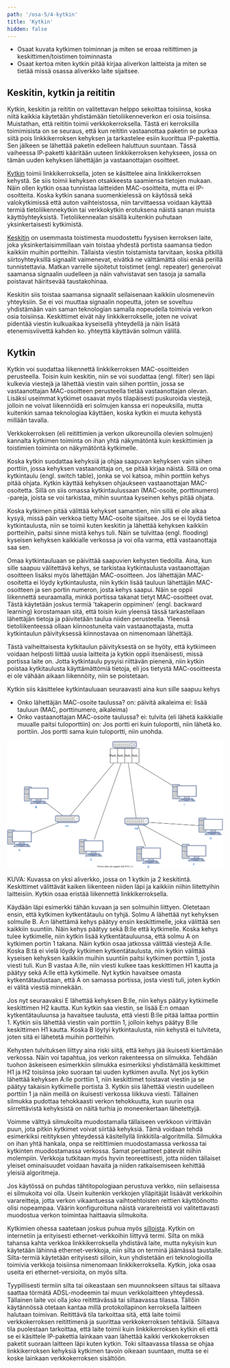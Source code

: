 ```yaml
---
path: '/osa-5/4-kytkin'
title: 'Kytkin'
hidden: false
---
```



<text-box variant='learningObjectives' name='Oppimistavoitteet'>

- Osaat kuvata kytkimen toiminnan ja miten se eroaa reitittimen ja keskittimen/toistimen toiminnasta
- Osaat kertoa miten kytkin pitää kirjaa aliverkon laitteista ja miten se tietää missä osassa aliverkko laite sijaitsee.

</text-box>


## Keskitin, kytkin ja reititin

Kytkin, keskitin ja reititin on valitettavan helppo sekoittaa toisiinsa, koska niitä kaikkia käytetään yhdistämään tietoliikenneverkon eri osia toisiinsa. Muistathan, että reititin toimii verkkokerroksella. Tästä eri kerroksilla toimimisista on se seuraus, että kun reititin vastaanottaa paketin se purkaa siitä pois linkkikerroksen kehyksen ja tarkastelee esiin kuorittua IP-pakettia. Sen jälkeen se lähettää paketin edelleen haluttuun suuntaan. Tässä vaiheessa IP-paketti kääritään uuteen linkkikerroksen kehykseen, jossa on tämän uuden kehyksen lähettäjän ja vastaanottajan osoitteet.

[Kytkin](https://fi.wikipedia.org/wiki/Kytkin_(tietoliikenne)) toimii linkkikerroksella, joten se käsittelee aina linkkikerroksen kehystä. Se siis toimii kehyksen otsakkeesta saamiensa tietojen mukaan. Näin ollen kytkin osaa tunnistaa laitteiden MAC-osoitteita, mutta ei IP-osoitteita. Koska kytkin sanana suomenkielessä on käytössä sekä valokytkimissä että auton vaihteistossa, niin tarvittaessa voidaan käyttää termiä tietoliikennekytkin tai verkkokytkin erotuksena näistä sanan muista käyttöyhteyksistä. Tietoliikennealan sisällä kuitenkin puhutaan yksinkertaisesti kytkimistä.

[Keskitin](https://fi.wikipedia.org/wiki/Keskitin) on usemmasta toistimesta muodostettu fyysisen kerroksen laite, joka yksinkertaisimmillaan vain toistaa yhdestä portista saamansa tiedon kaikkiin muihin portteihin. Tällaista viestin toistamista tarvitaan, koska pitkillä siirtoyhteyksillä signaalit vaimenevat, eivätkä ne välttämättä olisi enää perillä tunnistettavia. Matkan varrelle sijoitetut toistimet (engl. repeater) generoivat saamansa signaalin uudelleen ja näin vahvistavat sen tasoja ja samalla poistavat häiritsevää taustakohinaa.

Keskitin siis toistaa saamansa signaalit sellaisenaan kaikkiin ulosmeneviin yhteyksiin. Se ei voi muuttaa signaalin nopeutta, joten se soveltuu yhdistämään vain saman teknologian samalla nopeudella toimivia verkon osia toisiinsa. Keskittimet eivät näy linkkikerrokselle, joten ne voivat pidentää viestin kulkuaikaa kyseisellä yhteydellä ja näin lisätä etenemisviivettä kahden ko. yhteyttä käyttävän solmun välillä.


## Kytkin

Kytkin voi suodattaa liikennettä linkkikerroksen MAC-osoitteiden perusteella. Toisin kuin keskitin, niin se voi suodattaa (engl. filter) sen läpi kulkevia viestejä ja lähettää viestin vain siihen porttiin, jossa se vastaanottajan MAC-osoitteen perusteella tietää vastaanottajan olevan. Lisäksi useimmat kytkimet osaavat myös tilapäisesti puskuroida viestejä, jolloin ne voivat liikennöidä eri solmujen kanssa eri nopeuksilla, mutta kuitenkin samaa teknologiaa käyttäen, koska kytkin ei muuta kehystä millään tavalla.

Verkkokerroksen (eli reitittimien ja verkon ulkoreunoilla olevien solmujen) kannalta kytkimen toiminta on ihan yhtä näkymätöntä kuin keskittimien ja toistimien toiminta on näkymätöntä kytkimelle.

Koska kytkin suodattaa kehyksiä ja ohjaa saapuvan kehyksen vain siihen porttiin, jossa kehyksen vastaanottaja on, se pitää kirjaa näistä.  Sillä on oma kytkintaulu (engl. switch table), jonka se voi katsoa, mihin porttiin kehys pitää ohjata. Kytkin käyttää kehyksen ohjaukseen vastaanottajan MAC-osoitetta. Sillä on siis omassa kytkintaulussaan (MAC-osoite, porttinumero) -pareja, joista se voi tarkistaa, mihin suuntaa kyseinen kehys pitää ohjata.

Koska kytkimen pitää välittää kehykset samantien, niin sillä ei ole aikaa kysyä, missä päin verkkoa tietty MAC-osoite sijaitsee. Jos se ei löydä tietoa kytkintaulusta, niin se toimii kuten keskitin ja lähettää kehyksen kaikkiin portteihin, paitsi sinne mistä kehys tuli. Näin se tulvittaa (engl. flooding) kyseisen kehyksen kaikkialle verkossa ja voi olla varma, että vastaanottaja saa sen.

Omaa kytkintauluaan se päivittää saapuvien kehysten tiedoilla. Aina, kun sille saapuu välitettävä kehys, se tarkistaa kytkintaulusta vastaanottajan osoitteen lisäksi myös lähettäjän MAC-osoitteen. Jos lähettäjän MAC-osoitetta ei löydy kytkintaulusta, niin kytkin lisää tauluun lähettäjän MAC-osoitteen ja sen portin numeron, josta kehys saapui. Näin se oppii liikennettä seuraamalla, minkä portissa takanat tietyt MAC-osoitteet ovat. Tästä käytetään joskus termiä 'takaperin oppiminen' (engl. backward learning) korostamaan sitä, että toisin kuin yleensä tässä tarkastellaan lähettäjän tietoja ja päivitetään taulua niiden perusteella. Yleensä tietoliikenteessä ollaan kiinnostuneita vain vastaanottajasta, mutta kytkintaulun päivityksessä kiinnostavaa on nimenomaan lähettäjä.

Tästä vaiheittaisesta kytkitaulun päivityksestä on se hyöty, että kytkimeen voidaan helposti liittää uusia laitteita ja kytkin oppii itsenäisesti, missä portissa laite on. Jotta kytkintaulu pysyisi riittävän pienenä, niin kytkin poistaa kytkitaulusta käyttämättömiä tietoja, eli jos tietystä MAC-osoitteesta ei ole vähään aikaan liikennöity, niin se poistetaan.

Kytkin siis käsittelee kytkintauluaan seuraavasti aina kun sille saapuu kehys
- Onko lähettäjän MAC-osoite taulussa?
    on: päivitä aikaleima
    ei: lisää tauluun (MAC, porttinumero, aikaleima)
- Onko vastaanottajan MAC-osoite taulussa?
    ei:  tulvita (eli lähetä kaikkialle muualle paitsi tuloporttiin)
    on: Jos portti eri kuin tuloportti, niin lähetä ko. porttiin. Jos portti sama kuin tuloportti, niin unohda.

 <img src="../img/5-4-tahti.svg" alt="Kuvassa on tähtitopologiaan perustuva verkko, jonka keskipisteessä on kytkin. Kytkimeen tulee ainakin neljä yhteyttä, joista kaksi tulee suoraan solmulta ja kahdessa kytkin on ensin liitetty keskittimeen, joista toiseen on liitetty 2 ja toiseen 3 solmua. Näin meillä on verkon reunoilla kaikkiaan 7 laitetta ja keskemmällä kaksi keskitintä ja yksi kytkin. A ja B on kiinni keskittimessä H1. H1 ja C on yhdistetty kytkimeen K, H1 porttiin 1 ja C porttiin 2. Toisella puolella kytkintä portissa 3 on H2, jossa on kiinni solmut E,F ja G. Lisäksi kytkimessä on vielä kiinni solmu I portissa 4.">

KUVA: Kuvassa on yksi aliverkko, jossa on 1 kytkin ja 2 keskitintä. Keskittimet välittävät kaiken liikenteen niiden läpi ja kaikkiin niihin liitettyihin laitteisiin. Kytkin osaa eristää liikennettä linkkikerroksella.


Käydään läpi esimerkki tähän kuvaan ja sen solmuihin liittyen. Oletetaan ensin, että kytkimen kytkentätaulu on tyhjä. Solmu A lähettää nyt kehyksen solmulle B. A:n lähettämä kehys päätyy ensin keskittimelle, joka välittää sen kaikkiin suuntiin. Näin kehys päätyy sekä B:lle että kytkimelle. Koska kehys tulee kytkimelle, niin kytkin lisää kytkentätauluunsa, että solmu A on kytkimen portin 1 takana. Näin kytkin osaa jatkossa välittää viestejä A:lle. Koska B:tä ei vielä löydy kytkimen kytkentätaulusta, niin kytkin välittää kyseisen kehyksen kaikkiin muihin suuntiin paitsi kytkimen porttiin 1, josta viesti tuli.  Kun B vastaa A:lle, niin viesti kulkee taas keskittimen H1 kautta ja päätyy sekä A:lle että kytkimelle. Nyt kytkin havaitsee omasta kytkentätaulustaan, että A on samassa portissa, josta viesti tuli, joten kytkin ei välitä viestiä minnekään.

Jos nyt seuraavaksi E lähettää kehyksen B:lle, niin kehys päätyy kytkimelle keskittimen H2 kautta. Kun kytkin saa viestin, se lisää E:n omaan kytkentätauluunsa ja havaitsee taulusta, että viesti B:lle pitää laittaa porttiin 1. Kytkin siis lähettää viestin vain porttiin 1, jolloin kehys päätyy B:lle keskittimen H1 kautta. Koska B löytyi kytkintaulusta, niin kehystä ei tulviteta, joten sitä ei lähetetä muihin portteihin.

<quiz id="ac60ec2c-8945-4296-be47-e3de30133428"> <quiz>

Kehysten tulvituksen liittyy aina riski siitä, että kehys jää ikuisesti kiertämään verkossa. Näin voi tapahtua, jos verkon rakenteessa on silmukka. Tehdään tuohon äskeiseen esimerkkiin silmukka esimerkiksi yhdistämällä keskittimet H1 ja H2 toisiinsa joko suoraan tai uuden kytkimen avulla. Nyt jos kytkin lähettää kehyksen A:lle porttiin 1, niin keskittimet toistavat viestin ja se päätyy takaisin kytkimelle portista 3. Kytkin siis lähettää viestin uudelleen porttiin 1 ja näin meillä on ikuisesti verkossa liikkuva viesti. Tällainen silmukka pudottaa tehokkaasti verkon tehokkuutta, kun suurin osa siirrettävistä kehyksistä on näitä turhia jo moneenkertaan lähetettyjä.

Voimme välttyä silmukoilta muodostamalla tällaiseen verkkoon virittävän puun, jota pitkin kytkimet voivat siirtää kehyksiä. Tämä voidaan tehdä esimerkiksi reitityksen yhteydessä käsitellyllä linkkitila-algoritmilla. Silmukka on ihan yhtä hankala, onpa se reitittimien muodostamassa verkossa tai kytkinten muodostamassa verkossa. Samat periaatteet pätevät niihin molempiin. Verkkoja tutkitaan myös hyvin teoreettisesti, jotta niiden tällaiset yleiset ominaisuudet voidaan havaita ja niiden ratkaisemiseen kehittää yleisiä algoritmeja.

Jos käytössä on puhdas tähtitopologiaan perustuva verkko, niin sellaisessa ei silmukoita voi olla. Usein kuitenkin verkkojen ylläpitäjät lisäävät verkkoihin varareitteja, jotta verkon vikaantuessa vaihtoehtoisten reittien käyttöönotto olisi nopeampaa. Väärin konfiguroituna näistä varareiteistä voi valitettavasti muodostua verkon toimintaa haittaavia silmukoita.

Kytkimien ohessa saatetaan joskus puhua myös [silloista](https://fi.wikipedia.org/wiki/Silta_(tietoliikenne)). Kytkin on internetiin ja erityisesti ethernet-verkkoihin liittyvä termi. Silta on mikä tahansa kahta verkkoa linkkikerroksella yhdistävä laite, mutta nykyisin kun käytetään lähinnä ethernet-verkkoja, niin silta on terminä jäämässä taustalle. Silta-termiä käytetään erityisesti silloin, kun yhdistetään eri teknologioilla toimivia verkkoja toisiinsa nimenomaan linkkikerroksella. Kytkin, joka osaa useita eri ethernet-versioita, on myös silta.

Tyypillisesti termiin silta tai oikeastaan sen muunnokseen siltaus tai siltaava saattaa törmätä ADSL-modeemin tai muun verkkolaitteen yhteydessä. Tällainen laite voi olla joko reitittävässä tai siltaavassa tilassa. Tällöin käytännössä otetaan kantaa millä protokollapinon kerroksella laitteen halutaan toimivan. Reitittävä tila tarkoittaa sitä, että laite toimii verkkokerroksen reitittimenä ja suorittaa verkkokerroksen tehtäviä. Siltaava tila puolestaan tarkoittaa, että laite toimii kuin linkkikerroksen kytkin eli että se ei käsittele IP-pakettia lainkaan vaan lähettää kaikki verkkokerroksen paketit suoraan laitteen läpi kuten kytkin. Toki siltaavassa tilassa se ohjaa linkkikerroksen kehyksiä kytkimen tavoin oikeaan suuntaan, mutta se ei koske lainkaan verkkokerroksen sisältöön.

<quiz id="ae548f5f-8ad3-409b-9d39-e672a90ddcbe"> <quiz>


